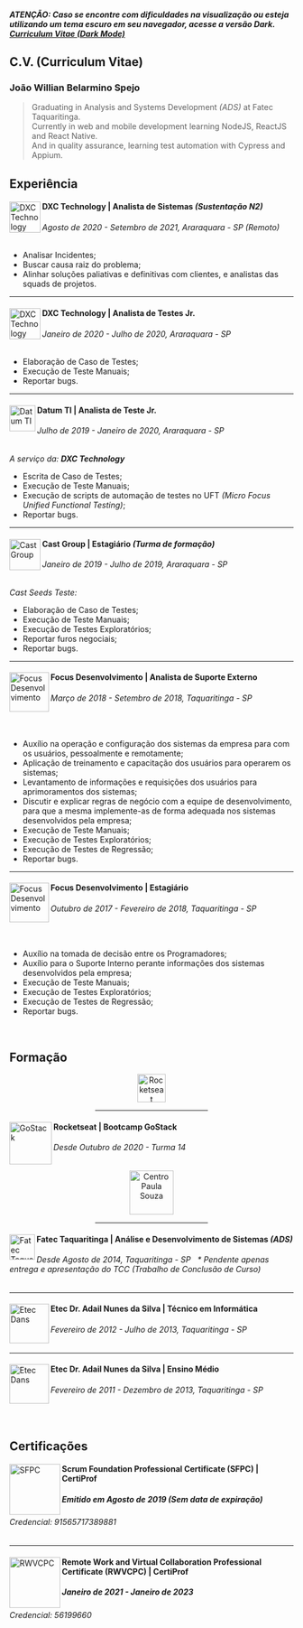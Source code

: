 ##### <b>ATENÇÃO:</b> Caso se encontre com dificuldades na visualização ou esteja utilizando um tema escuro em seu navegador, acesse a versão Dark. [Curriculum Vitae (Dark Mode)](https://github.com/joaowillianspejo/cv/blob/main/README.md)


<h2>C.V. (Curriculum Vitae)</h2>

<h3>João Willian Belarmino Spejo</h3>

> Graduating in Analysis and Systems Development *(ADS)* at Fatec Taquaritinga.<br>
Currently in web and mobile development learning NodeJS, ReactJS and React Native.<br>
And in quality assurance, learning test automation with Cypress and Appium.

Experiência
----
<div>
  <a href="https://www.dxc.com/br/pt"><img alt="DXC Technology" src="https://user-images.githubusercontent.com/44349156/130524834-9c3b1a17-a15a-4c0d-a0dc-be3f15534692.png" align="left" height="55"></a>
  <div>
    <h4><b>DXC Technology</b> | Analista de Sistemas <i>(Sustentação N2)</i></h4>
    <h6>Agosto de 2020 - Setembro de 2021, Araraquara - SP <i>(Remoto)</i></h6>
  </div>
</div>

- Analisar Incidentes;
- Buscar causa raiz do problema;
- Alinhar soluções paliativas e definitivas com clientes, e analistas das squads de projetos.

---
<div>
  <a href="https://www.dxc.com/br/pt"><img alt="DXC Technology" src="https://user-images.githubusercontent.com/44349156/130524834-9c3b1a17-a15a-4c0d-a0dc-be3f15534692.png" align="left" height="55"></a>
  <div>
    <h4><b>DXC Technology</b> | Analista de Testes Jr.</h4>
    <h6>Janeiro de 2020 - Julho de 2020, Araraquara - SP</h6>
  </div>
</div>

- Elaboração de Caso de Testes;
- Execução de Teste Manuais;
- Reportar bugs.

---
<div>
  <a href="https://www.datum.inf.br/"><img alt="Datum TI" src="https://user-images.githubusercontent.com/44349156/130525104-bbfed5f7-f538-4808-827e-437df5bf51e6.png" align="left" height="46"></a>
  <div>
    <h4><b>Datum TI</b> | Analista de Teste Jr.</h4>
    <h6>Julho de 2019 - Janeiro de 2020, Araraquara - SP</h6>
  </div>
</div>

<i>A serviço da: <b>DXC Technology</b></i>
- Escrita de Caso de Testes;
- Execução de Teste Manuais;
- Execução de scripts de automação de testes no UFT *(Micro Focus Unified Functional Testing)*;
- Reportar bugs.

---
<div>
  <a href="https://www.castgroup.com.br/pt/"><img alt="Cast Group" src="https://user-images.githubusercontent.com/44349156/130525756-3edae0ff-8bd4-4d75-a6d4-ee661840e310.png" align="left" height="55"></a>
  <div>
    <h4><b>Cast Group</b> | Estagiário <i>(Turma de formação)</i></h4>
    <h6>Janeiro de 2019 - Julho de 2019, Araraquara - SP</h6>
  </div>
<div>
  
<i>Cast Seeds Teste:</i>
- Elaboração de Caso de Testes;
- Execução de Teste Manuais;
- Execução de Testes Exploratórios;
- Reportar furos negociais;
- Reportar bugs.

---
<div>
  <a href="http://www.focussp.com.br/"><img alt="Focus Desenvolvimento" src="https://user-images.githubusercontent.com/44349156/114650265-52ae4400-9cb8-11eb-9423-004bed9aab96.png" align="left" height="70"></a>
  <div>
    <h4><b>Focus Desenvolvimento</b> | Analista de Suporte Externo</h4>
    <h6>Março de 2018 - Setembro de 2018, Taquaritinga - SP</h6>
  </div>
</div>
<br/>
  
- Auxílio na operação e configuração dos sistemas da empresa para com os usuários, pessoalmente e remotamente;
- Aplicação de treinamento e capacitação dos usuários para operarem os sistemas;
- Levantamento de informações e requisições dos usuários para aprimoramentos dos sistemas;
- Discutir e explicar regras de negócio com a equipe de desenvolvimento, para que a mesma implemente-as de forma adequada nos sistemas desenvolvidos pela empresa;
- Execução de Teste Manuais;
- Execução de Testes Exploratórios;
- Execução de Testes de Regressão;
- Reportar bugs.

---
<div>
  <a href="http://www.focussp.com.br/"><img alt="Focus Desenvolvimento" src="https://user-images.githubusercontent.com/44349156/114650265-52ae4400-9cb8-11eb-9423-004bed9aab96.png" align="left" height="70"></a>
  <div>
    <h4><b>Focus Desenvolvimento</b> | Estagiário</h4>
    <h6>Outubro de 2017 - Fevereiro de 2018, Taquaritinga - SP</h6>
  </div>
</div>
<br/>

- Auxílio na tomada de decisão entre os Programadores;
- Auxílio para o Suporte Interno perante informações dos sistemas desenvolvidos pela empresa;
- Execução de Teste Manuais;
- Execução de Testes Exploratórios;
- Execução de Testes de Regressão;
- Reportar bugs.
</br>
  
Formação
---
<div align="center">
  <a href="https://rocketseat.com.br/"><img alt="Rocketseat" src="https://user-images.githubusercontent.com/44349156/130525967-cbfda913-123d-45ee-948d-c51f2dbbf1aa.png" height="50"></a>
  <hr width="200"/>
</div>

<div>
  <img alt="GoStack" src="https://user-images.githubusercontent.com/44349156/130526158-dba54141-2261-4a92-99b6-7d15803761d2.png" align="left" height="75">
  <div>
    <h4><b>Rocketseat</b> | Bootcamp GoStack</h4>
    <h6>Desde Outubro de 2020 - Turma 14</h6>
  </div>
</div>

<div align="center">
  <a href="https://www.cps.sp.gov.br/"><img alt="Centro Paula Souza" src="https://user-images.githubusercontent.com/44349156/131522139-8f5fefe0-432f-4a83-88b0-84ec6fe4cf0c.png" height="78"></a>
  <hr width="200"/>
</div>

<div>
  <a href="https://www.fatectq.edu.br/curso/analise-e-desenvolvimento-de-sistemas"><img alt="Fatec Taquaritinga" src="https://user-images.githubusercontent.com/44349156/131523724-b2f695d3-f68c-4c47-b4c7-9c6018ecbe0e.png" align="left" height="45"></a>
  <div>
    <h4><b>Fatec Taquaritinga</b> | Análise e Desenvolvimento de Sistemas <i>(ADS)</i></h4>
    <h6>Desde Agosto de 2014, Taquaritinga - SP &nbsp; * Pendente apenas entrega e apresentação do TCC <i>(Trabalho de Conclusão de Curso)</i></h6>
  </div>
<div>

---
<div>
  <img alt="Etec Dans" src="https://user-images.githubusercontent.com/44349156/131523861-bd564ce7-84d6-44f4-a94d-0967d41e891a.png" align="left" height="70">
  <div>
    <h4><b>Etec Dr. Adail Nunes da Silva</b> | Técnico em Informática</h4>
    <h6>Fevereiro de 2012 - Julho de 2013, Taquaritinga - SP</h6>
  </div>
</div>
  
---
<div>
  <img alt="Etec Dans" src="https://user-images.githubusercontent.com/44349156/131523861-bd564ce7-84d6-44f4-a94d-0967d41e891a.png" align="left" height="70">
  <div>
    <h4><b>Etec Dr. Adail Nunes da Silva</b> | Ensino Médio</h4>
    <h6>Fevereiro de 2011 - Dezembro de 2013, Taquaritinga - SP</h6>
  </div>
</div>
</br>
  
Certificações
---
<div>
  <img alt="SFPC" src="https://cdn.shopify.com/s/files/1/0299/9215/7283/files/Scrum-Foundation-Professional-Certificate-SFPC_480x480.png" align="left" height="90">
  <div>
    <h4><b>Scrum Foundation Professional Certificate (SFPC)</b> | CertiProf</h4>
    <h5>Emitido em Agosto de 2019 <i>(Sem data de expiração)</i></h5>
    <h6>Credencial: 91565717389881</h6>
  </div>
</div>

---
<div>
  <img alt="RWVCPC" src="https://images.youracclaim.com/images/2a7b1448-f309-4ada-bdea-64cb5dbcc26a/Remote-Worker-and-Virtual-Collaborator-Professional-Certificate-RWVCPC.png" align="left" height="90">
  <div>
    <h4><b>Remote Work and Virtual Collaboration Professional Certificate (RWVCPC)</b> | CertiProf</h4>
    <h5>Janeiro de 2021 - Janeiro de 2023</h5>
    <h6>Credencial: 56199660</h6>
  </div>
</div>
